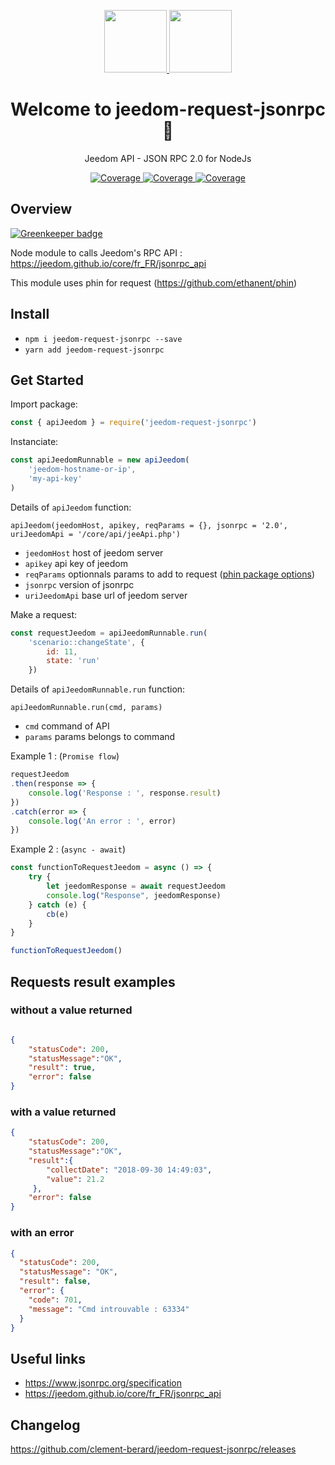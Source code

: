 <p align="center">
  <a href="https://vuetifyjs.com" target="_blank">
    <img width="100"src="https://i2.wp.com/poneynumerique.fr/wp-content/uploads/2015/08/jeedom.png">
     <img width="100"src="https://image.flaticon.com/icons/png/512/460/460989.png">
  </a>
</p>

<h1 align="center">Welcome to jeedom-request-jsonrpc 👋</h1>
<p align="center">
  Jeedom API - JSON RPC 2.0 for NodeJs
</p>

<p align="center">  
    <a href="https://www.npmjs.com/package/jeedom-request-jsonrpc">
        <img src="https://img.shields.io/npm/v/jeedom-request-jsonrpc.svg" alt="Coverage">
    </a>
    <a href="https://www.npmjs.com/package/jeedom-request-jsonrpc">
        <img src="https://img.shields.io/npm/dw/jeedom-request-jsonrpc.svg" alt="Coverage">
    </a>
    <a href="https://travis-ci.org/clement-berard/jeedom-request-jsonrpc">
            <img src="https://img.shields.io/travis/clement-berard/jeedom-request-jsonrpc" alt="Coverage">
    </a>
</p>

## Overview

[![Greenkeeper badge](https://badges.greenkeeper.io/clement-berard/jeedom-request-jsonrpc.svg)](https://greenkeeper.io/)

Node module to calls Jeedom's RPC API : https://jeedom.github.io/core/fr_FR/jsonrpc_api

This module uses phin for request (https://github.com/ethanent/phin)

## Install

- `npm i jeedom-request-jsonrpc --save`
- `yarn add jeedom-request-jsonrpc`

## Get Started

Import package: 

```javascript
const { apiJeedom } = require('jeedom-request-jsonrpc')
```

Instanciate: 

```javascript
const apiJeedomRunnable = new apiJeedom(
    'jeedom-hostname-or-ip',
    'my-api-key'
)
```

Details of `apiJeedom` function:

`apiJeedom(jeedomHost, apikey, reqParams = {}, jsonrpc = '2.0', uriJeedomApi = '/core/api/jeeApi.php')`

- `jeedomHost` host of jeedom server
- `apikey` api key of jeedom
- `reqParams` optionnals params to add to request ([phin package options](https://github.com/ethanent/phin#custom-core-http-options))
- `jsonrpc` version of jsonrpc
- `uriJeedomApi` base url of jeedom server

Make a request: 

```javascript
const requestJeedom = apiJeedomRunnable.run(
    'scenario::changeState', {
        id: 11,
        state: 'run'
    })
```

Details of `apiJeedomRunnable.run` function:

`apiJeedomRunnable.run(cmd, params)`

- `cmd` command of API
- `params` params belongs to command

Example 1 : (`Promise flow`)

```javascript
requestJeedom
.then(response => {
    console.log('Response : ', response.result)
})
.catch(error => {
    console.log('An error : ', error)
})
```

Example 2 : (`async - await`)

```javascript
const functionToRequestJeedom = async () => {
    try {
        let jeedomResponse = await requestJeedom
        console.log("Response", jeedomResponse)
    } catch (e) {
        cb(e)
    }
}

functionToRequestJeedom()
```

## Requests result examples 
 
### without a value returned

```json

{
    "statusCode": 200,
    "statusMessage":"OK",
    "result": true,
    "error": false
}
```

### with a value returned

```json
{
    "statusCode": 200,
    "statusMessage":"OK",
    "result":{
        "collectDate": "2018-09-30 14:49:03",
        "value": 21.2
     },
    "error": false
}
```

### with an error

```json
{
  "statusCode": 200,
  "statusMessage": "OK",
  "result": false,
  "error": {
    "code": 701,
    "message": "Cmd introuvable : 63334"
  }
}
```

## Useful links

- https://www.jsonrpc.org/specification
- https://jeedom.github.io/core/fr_FR/jsonrpc_api

## Changelog

https://github.com/clement-berard/jeedom-request-jsonrpc/releases
